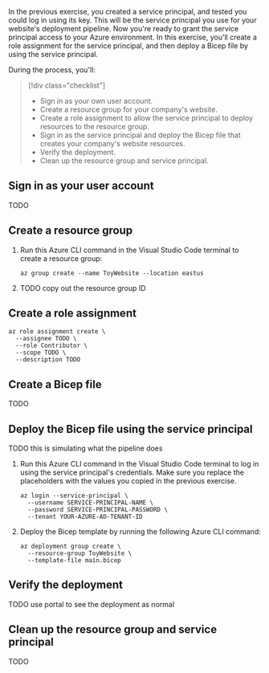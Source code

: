 In the previous exercise, you created a service principal, and tested you could log in using its key. This will be the service principal you use for your website's deployment pipeline. Now you're ready to grant the service principal access to your Azure environment. In this exercise, you'll create a role assignment for the service principal, and then deploy a Bicep file by using the service principal.

During the process, you'll:

> [!div class="checklist"]
> * Sign in as your own user account.
> * Create a resource group for your company's website.
> * Create a role assignment to allow the service principal to deploy resources to the resource group.
> * Sign in as the service principal and deploy the Bicep file that creates your company's website resources.
> * Verify the deployment.
> * Clean up the resource group and service principal.

## Sign in as your user account

TODO

## Create a resource group

1. Run this Azure CLI command in the Visual Studio Code terminal to create a resource group:

   ```azurecli
   az group create --name ToyWebsite --location eastus
   ```

1. TODO copy out the resource group ID

## Create a role assignment

```azurecli
az role assignment create \
  --assignee TODO \
  --role Contributor \
  --scope TODO \
  --description TODO
```

## Create a Bicep file

TODO

## Deploy the Bicep file using the service principal

TODO this is simulating what the pipeline does

1. Run this Azure CLI command in the Visual Studio Code terminal to log in using the service principal's credentials. Make sure you replace the placeholders with the values you copied in the previous exercise.

   ```azurecli
   az login --service-principal \
     --username SERVICE-PRINCIPAL-NAME \
     --password SERVICE-PRINCIPAL-PASSWORD \
     --tenant YOUR-AZURE-AD-TENANT-ID
   ```

1. Deploy the Bicep template by running the following Azure CLI command:

   ```azurecli
   az deployment group create \
     --resource-group ToyWebsite \
     --template-file main.bicep
   ```

## Verify the deployment

TODO use portal to see the deployment as normal

## Clean up the resource group and service principal

TODO
